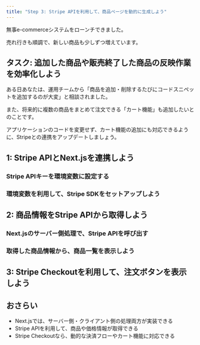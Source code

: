 ```yaml
---
title: "Step 3: Stripe APIを利用して、商品ページを動的に生成しよう"
---
```


無事e-commerceシステムをローンチできました。

売れ行きも順調で、新しい商品も少しずつ増えています。

## タスク: 追加した商品や販売終了した商品の反映作業を効率化しよう

ある日あなたは、運用チームから「商品を追加・削除するたびにコードスニペットを追加するのが大変」と相談されました。

また、将来的に複数の商品をまとめて注文できる「カート機能」も追加したいとのことです。

アプリケーションのコードを変更せず、カート機能の追加にも対応できるように、Stripeとの連携をアップデートしましょう。

## 1: Stripe APIとNext.jsを連携しよう

### Stripe APIキーを環境変数に設定する

### 環境変数を利用して、Stripe SDKをセットアップしよう

## 2: 商品情報をStripe APIから取得しよう

### Next.jsのサーバー側処理で、Stripe APIを呼び出す

### 取得した商品情報から、商品一覧を表示しよう

## 3: Stripe Checkoutを利用して、注文ボタンを表示しよう

## おさらい

- Next.jsでは、サーバー側・クライアント側の処理両方が実装できる
- Stripe APIを利用して、商品や価格情報が取得できる
- Stripe Checkoutなら、動的な決済フローやカート機能に対応できる
